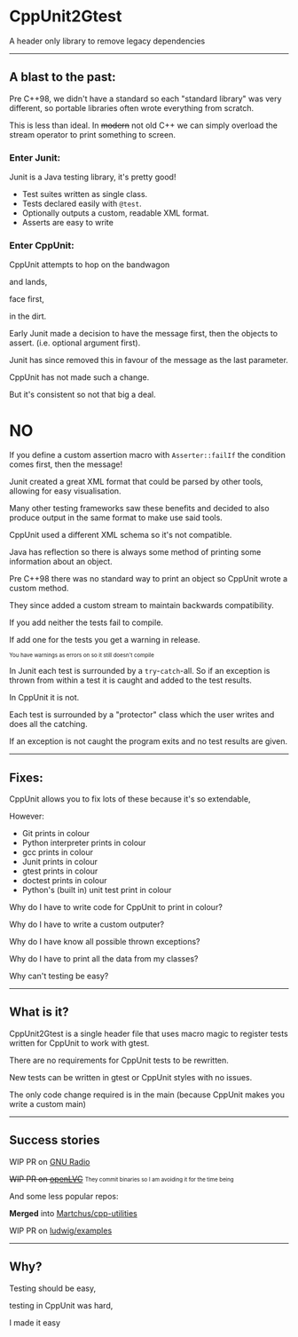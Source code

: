 
# CppUnit2Gtest

A header only library to remove legacy dependencies

---

## A blast to the past:

Pre C++98, we didn't have a standard so each "standard library" was very different, so portable libraries often wrote everything from scratch.

This is less than ideal. In ~~modern~~ not old C++ we can simply overload the stream operator to print something to screen.

[//]: # (Vertical slide)

### Enter Junit:

Junit is a Java testing library, it's pretty good!

- Test suites written as single class.
- Tests declared easily with `@test`.
- Optionally outputs a custom, readable XML format.
- Asserts are easy to write

[//]: # (Vertical slide)

### Enter CppUnit:

CppUnit attempts to hop on the bandwagon

and lands, <!-- .element: class="fragment" -->

face first, <!-- .element: class="fragment" -->

in the dirt. <!-- .element: class="fragment" -->

[//]: # (Vertical slide)

Early Junit made a decision to have the message first, then the objects to assert. (i.e. optional argument first).

Junit has since removed this in favour of the message as the last parameter.
<!-- .element: class="fragment" -->

CppUnit has not made such a change.
<!-- .element: class="fragment" -->

[//]: # (Vertical slide)

But it's consistent so not that big a deal.

# NO
<!-- .element: class="fragment" -->

If you define a custom assertion macro with `Asserter::failIf` the condition comes first, then the message!
<!-- .element: class="fragment" -->

[//]: # (Vertical slide)

Junit created a great XML format that could be parsed by other tools, allowing for easy visualisation.

Many other testing frameworks saw these benefits and decided to also produce output in the same format to make use said tools. 
<!-- .element: class="fragment" -->

CppUnit used a different XML schema so it's not compatible. 
<!-- .element: class="fragment" -->

[//]: # (Vertical slide)

Java has reflection so there is always some method of printing some information about an object.

Pre C++98 there was no standard way to print an object so CppUnit wrote a custom method.
<!-- .element: class="fragment" -->

They since added a custom stream to maintain backwards compatibility.
<!-- .element: class="fragment" -->

If you add neither the tests fail to compile.
<!-- .element: class="fragment" -->

If add one for the tests you get a warning in release.
<!-- .element: class="fragment" -->

<sub><sup>You have warnings as errors on so it still doesn't compile</sup></sub>
<!-- .element: class="fragment" -->

[//]: # (Vertical slide)

In Junit each test is surrounded by a `try`-`catch`-all. So if an exception is thrown from within a test it is caught and added to the test results.

In CppUnit it is not.
<!-- .element: class="fragment" -->

Each test is surrounded by a "protector" class which the user writes and does all the catching.
<!-- .element: class="fragment" -->

If an exception is not caught the program exits and no test results are given.
<!-- .element: class="fragment" -->

---

## Fixes:

[//]: # (Vertical slide)

CppUnit allows you to fix lots of these because it's so extendable, 

However:
- Git prints in colour <!-- .element: class="fragment" -->
- Python interpreter prints in colour <!-- .element: class="fragment" -->
- gcc prints in colour <!-- .element: class="fragment" -->
- Junit prints in colour <!-- .element: class="fragment" -->
- gtest prints in colour <!-- .element: class="fragment" -->
- doctest prints in colour <!-- .element: class="fragment" -->
- Python's (built in) unit test print in colour <!-- .element: class="fragment" -->

[//]: # (Vertical slide)

Why do I have to write code for CppUnit to print in colour?
<!-- .element: class="fragment" -->

Why do I have to write a custom outputer?
<!-- .element: class="fragment" -->

Why do I have know all possible thrown exceptions?
<!-- .element: class="fragment" -->

Why do I have to print all the data from my classes?
<!-- .element: class="fragment" -->

Why can't testing be easy?
<!-- .element: class="fragment" -->

---

## What is it?

CppUnit2Gtest is a single header file that uses macro magic to register tests written for CppUnit to work with gtest.
<!-- .element: class="fragment" -->

There are no requirements for CppUnit tests to be rewritten. 
<!-- .element: class="fragment" -->

New tests can be written in gtest or CppUnit styles with no issues.
<!-- .element: class="fragment" -->

The only code change required is in the main (because CppUnit makes you write a custom main)
<!-- .element: class="fragment" -->

---

## Success stories

WIP PR on [GNU Radio](https://github.com/gnuradio/gnuradio)

~~WIP PR on [openLVC](https://github.com/openlvc/portico/tree/master)~~
<sub><sup>They commit binaries so I am avoiding it for the time being</sup></sup>

[//]: # (Vertical slide)

And some less popular repos:

**Merged** into [Martchus/cpp-utilities](https://github.com/Martchus/cpp-utilities)

WIP PR on [ludwig/examples](https://github.com/ludwig/examples/tree/master/testing/cppunit)

---

## Why?

Testing should be easy,  <!-- .element: class="fragment" -->

testing in CppUnit was hard,  <!-- .element: class="fragment" -->

I made it easy  <!-- .element: class="fragment" -->

